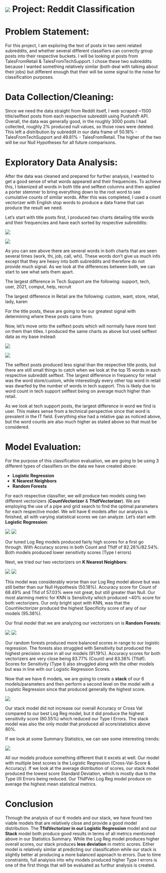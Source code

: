 # ![](https://ga-dash.s3.amazonaws.com/production/assets/logo-9f88ae6c9c3871690e33280fcf557f33.png) Project: Reddit Classification

# Problem Statement:

For this project, I am exploring the text of posts in two semi related subreddits, and whether several different classifiers can correctly group posts into their respective buckets. I will be looking at posts from TalesFromRetail & TalesFromTechSupport. I chose these two subreddits because I wanted something relatively similar (both deal with talking about their jobs) but different enough that their will be some signal to the noise for classification purposes.

# Data Collection/Cleaning:

Since we need the data straight from Reddit itself, I web scraped ~1500 title/selftext posts from each respective subreddit using Pushshift API. Overall, the data was generally good, in the roughly 3000 posts I had collected, roughly 2% produced null values, so those rows were deleted. This left a distribution by subreddit in our data frame of 50.18% - TalesFromTechSupport and 49.81% - TalesFromRetail. The higher of the two will be our Null Hypotheses for all future comparisons.

# Exploratory Data Analysis:

After the data was cleaned and prepared for further analysis, I wanted to get a good sense of what words appeared and their frequencies. To achieve this, I tokenized all words in both title and selftext columns and then applied a porter stemmer to bring everything down to the root word to see cumulative counts of similar words. After this was completed, I used a count vectorizer with English stop words to produce a data frame that can produce the result we need.

Let’s start with title posts first, I produced two charts detailing title words and their frequencies and have each sorted by respective subreddits:

![](./Visuals/titlesortedretail.png)

![](./Visuals/titlesortedtech.png)

As you can see above there are several words in both charts that are seen several times (work, thi, job, call, whi). These words don’t give us much info except that they are heavy into both subreddits and therefore do not provide much signal. As we look at the differences between both, we can start to see what sets them apart.

The largest difference in Tech Support are the following: support, tech, user, 2021, comput, help, recruit

The largest difference in Retail are the following: custom, want, store, retail, lady, karen

For the title posts, these are going to be our greatest signal with determining where these posts came from.

Now, let’s move onto the selftext posts which will normally have more text on them than titles. I produced the same charts as above but used selftext data as my base instead:

![](Visuals/selftextsortedretail.png)

![](Visuals/selftextsortedtech.png)

The selftext posts produced less signal than the respective title posts, but there are still small things to catch when we look at the top 15 words in each respective subreddit selftext. The largest difference in frequency for retail was the word store/custom, while interestingly every other top word in retail was dwarfed by the number of words in tech support. This is likely due to word count in tech support selftext being on average much higher than retail.

As we look at tech support posts, the largest difference in word we find is user. This makes sense from a technical perspective since that word is prevalent in the IT field. Everything else had a relative gap as noticed above, but the word counts are also much higher as stated above so that must be considered.

# Model Evaluation:

For the purpose of this classification evaluation, we are going to be using 3 different types of classifiers on the data we have created above:

- **Logistic Regression**
- **K Nearest Neighbors**
- **Random Forests**

For each respective classifier, we will produce two models using two different vectorizers (**CountVectorizer** & **TfidfVectorizer**). We are employing the use of a pipe and grid search to find the optimal parameters for each respective model. We will have 6 models after our analysis is finished, all with varying statistical scores we can analyze. Let’s start with **Logistic Regression**:

![](Visuals/logregmatrixCVectorizer.png) ![](Visuals/logregmatrixTfidVectorizer.png)

Our tuned Log Reg models produced fairly high scores for a first go through. With Accuracy scores in both Count and Tfidf of 82.26%/82.54%. Both models produced lower sensitivity scores (Type I errors)

Next, we tried our two vectorizers on **K Nearest Neighbors**:

![](Visuals/knnmatrixcountVectorizer.png) ![](Visuals/knnmatrixTfidVectorizer.png)

This model was considerably worse than our Log Reg model above but was still better than our Null Hypothesis (50.18%). Accuracy score for Count of 68.49% and Tfid of 57.03% were not great, but still greater than Null. Our most alarming metric for KNN is Sensitivity which produced ~40% score for both vectorizers. Our only bright spot with KNN, was that the CountVectorizer produced the highest Specificity score of any of our models (95.38%).

Our final model that we are analyzing our vectorizers on is **Random Forests**:

![](Visuals/rfmatrixcountVectorizer.png) ![](Visuals/rfmatrixTfidVectorizer.png)

Our random forests produced more balanced scores in range to our logistic regression. The forests also struggled with Sensitivity but produced the highest precision score in all our models (91.19%). Accuracy scores for both vectorizers are very close being 83.77% (Count) and 83.36% (Tfidf). Scores for Sensitivity (Type I) also struggled along with the other models but was in line with our Logistic Regression Scores.

Now that we have 6 models, we are going to create a **stack** of our 6 models/parameters and then perform a second level on the model with a Logistic Regression since that produced generally the highest score.

![](Visuals/stackedmodelmatrix.png)

Our stack model did not increase our overall Accuracy or Cross Val compared to our best Log Reg model, but it did produce the highest sensitivity score (80.55%) which reduced our Type I Errors. The stack model was also the only model that produced all score/statistics above 80%.

If we look at some Summary Statistics, we can see some interesting trends:

![](Visuals/StatisticsSummary.PNG)

All our models produce something different that it excels at well. Our model with multiple best scores is the Logistic Regression (Cross-Val-Score & Accuracy). If we look at the average distribution of scores, our stack model produced the lowest score Standard Deviation, which is mostly due to the Type I/II Errors being reduced. Our TfidfVec Log Reg model produce on average the highest mean statistical metrics.

# Conclusion

Through the analysis of our 6 models and our stack, we have found two viable models that are relatively close and provide a good model distribution. The **TfidVectorizer in our Logistic Regression** model and our **Stack** model both produce good results in terms of all metrics mentioned above in our Statistics Summary. While the Log Reg model produces higher overall scores, our stack produces **less deviation** in metric scores. Either model is relatively similar at predicting our classification while our stack is slightly better at producing a more balanced approach to errors. Due to time constraints, full analyisis into why models produced higher Type I errors is one of the first things that will be evaluated as furthur analysis is created.

